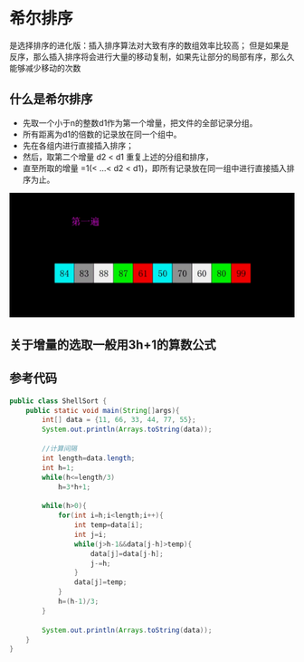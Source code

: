 # 希尔排序
是选择排序的进化版：插入排序算法对大致有序的数组效率比较高；
但是如果是反序，那么插入排序将会进行大量的移动复制，如果先让部分的局部有序，那么久能够减少移动的次数

## 什么是希尔排序
- 先取一个小于n的整数d1作为第一个增量，把文件的全部记录分组。
- 所有距离为d1的倍数的记录放在同一个组中。
- 先在各组内进行直接插入排序；
- 然后，取第二个增量 d2 < d1 重复上述的分组和排序，
- 直至所取的增量  =1(<  …< d2 < d1)，即所有记录放在同一组中进行直接插入排序为止。

<img src="../assets/shell-sort.gif" />

## 关于增量的选取一般用3h+1的算数公式

## 参考代码
```java
public class ShellSort {
    public static void main(String[]args){
        int[] data = {11, 66, 33, 44, 77, 55};
        System.out.println(Arrays.toString(data));

        //计算间隔
        int length=data.length;
        int h=1;
        while(h<=length/3)
            h=3*h+1;

        while(h>0){
            for(int i=h;i<length;i++){
                int temp=data[i];
                int j=i;
                while(j>h-1&&data[j-h]>temp){
                    data[j]=data[j-h];
                    j-=h;
                }
                data[j]=temp;
            }
            h=(h-1)/3;
        }

        System.out.println(Arrays.toString(data));
    }
}
```